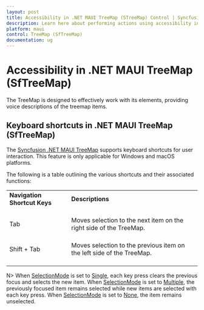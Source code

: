 ```yaml
---
layout: post
title: Accessibility in .NET MAUI TreeMap (STreeMap) Control | Syncfusion
description: Learn here about performing actions using accessibility in Syncfusion .NET MAUI TreeMap (STreeMap) control.
platform: maui
control: TreeMap (SfTreeMap)
documentation: ug
---
```


# Accessibility in .NET MAUI TreeMap (SfTreeMap)

The TreeMap is designed to effectively work with its elements, providing voice descriptions of the treemap items.

## Keyboard shortcuts in .NET MAUI TreeMap (SfTreeMap)

The [Syncfusion .NET MAUI TreeMap](https://www.syncfusion.com/maui-controls/maui-tree-map) supports keyboard shortcuts for user interaction. This feature is only applicable for Windows and macOS platforms.

The following is a table outlining the various shortcuts and their associated functions:

<table>
<tr>
<td>
<b> Navigation Shortcut Keys </b> <br/><br/></td><td>
<b> Descriptions </b> <br/><br/></td></tr>
<tr>
<td>
Tab<br/><br/></td><td> 
Moves selection to the next item on the right side of the TreeMap.
<br/><br/></td></tr>
<tr>
<td>
Shift + Tab<br/><br/></td><td>
Moves selection to the previous item on the left side of the TreeMap.
<br/><br/></td></tr>
</table>

N> When [SelectionMode](https://help.syncfusion.com/cr/maui/Syncfusion.Maui.TreeMap.SfTreeMap.html#Syncfusion_Maui_TreeMap_SfTreeMap_SelectionMode) is set to [Single](https://help.syncfusion.com/cr/maui/Syncfusion.Maui.TreeMap.SelectionMode.html#Syncfusion_Maui_TreeMap_SelectionMode_Single), each key press clears the previous focus and selects the new item. When [SelectionMode](https://help.syncfusion.com/cr/maui/Syncfusion.Maui.TreeMap.SfTreeMap.html#Syncfusion_Maui_TreeMap_SfTreeMap_SelectionMode) is set to [Multiple](https://help.syncfusion.com/cr/maui/Syncfusion.Maui.TreeMap.SelectionMode.html#Syncfusion_Maui_TreeMap_SelectionMode_Multiple), the previously focused item remains selected while new items are selected with each key press. When [SelectionMode](https://help.syncfusion.com/cr/maui/Syncfusion.Maui.TreeMap.SfTreeMap.html#Syncfusion_Maui_TreeMap_SfTreeMap_SelectionMode) is set to [None](https://help.syncfusion.com/cr/maui/Syncfusion.Maui.TreeMap.SelectionMode.html#Syncfusion_Maui_TreeMap_SelectionMode_None), the item remains unselected.